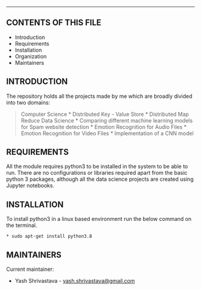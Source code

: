 ---------------------
CONTENTS OF THIS FILE
---------------------

 * Introduction
 * Requirements
 * Installation
 * Organization
 * Maintainers

INTRODUCTION
------------

The repository holds all the projects made by me which are broadly divided into two domains:

> Computer Science
	* Distributed Key - Value Store
	* Distributed Map Reduce
> Data Science
	* Comparing different machine learning models for Spam website detection
	* Emotion Recognition for Audio Files
	* Emotion Recognition for Video Files
	* Implementation of a CNN model


REQUIREMENTS
------------

All the module requires python3 to be installed in the system to be able to run.
There are no configurations or libraries required apart from the basic python 3 packages, although all the data science projects are created using Jupyter notebooks.

INSTALLATION
------------

To install python3 in a linux based environment run the below command on the terminal.

	* sudo apt-get install python3.8


MAINTAINERS
-----------

Current maintainer:
 * Yash Shrivastava - yash.shrivastava@gmail.com